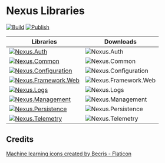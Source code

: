 # Nexus Libraries

[![Build](https://github.com/afroze9/nexus-libraries/actions/workflows/build.yml/badge.svg)](https://github.com/afroze9/nexus-libraries/actions/workflows/build.yml)
[![Publish](https://github.com/afroze9/nexus-libraries/actions/workflows/publish.yml/badge.svg)](https://github.com/afroze9/nexus-libraries/actions/workflows/publish.yml)

| Libraries                                                                                                                                  | Downloads                                                                   |
|--------------------------------------------------------------------------------------------------------------------------------------------|-----------------------------------------------------------------------------|
| [![Nexus.Auth](https://img.shields.io/badge/nuget-Nexus.Auth-blue)](https://www.nuget.org/packages/Nexus.Auth/)                            | ![Nexus.Auth](https://img.shields.io/nuget/dt/Nexus.Auth)                   |
| [![Nexus.Common](https://img.shields.io/badge/nuget-Nexus.Common-blue)](https://www.nuget.org/packages/Nexus.Common/)                      | ![Nexus.Common](https://img.shields.io/nuget/dt/Nexus.Common)               |
| [![Nexus.Configuration](https://img.shields.io/badge/nuget-Nexus.Configuration-blue)](https://www.nuget.org/packages/Nexus.Configuration/) | ![Nexus.Configuration](https://img.shields.io/nuget/dt/Nexus.Configuration) |
| [![Nexus.Framework.Web](https://img.shields.io/badge/nuget-Nexus.Framework.Web-blue)](https://www.nuget.org/packages/Nexus.Framework.Web/) | ![Nexus.Framework.Web](https://img.shields.io/nuget/dt/Nexus.Framework.Web) |
| [![Nexus.Logs](https://img.shields.io/badge/nuget-Nexus.Logs-blue)](https://www.nuget.org/packages/Nexus.Logs/)                            | ![Nexus.Logs](https://img.shields.io/nuget/dt/Nexus.Logs)                   |
| [![Nexus.Management](https://img.shields.io/badge/nuget-Nexus.Management-blue)](https://www.nuget.org/packages/Nexus.Management/)          | ![Nexus.Management](https://img.shields.io/nuget/dt/Nexus.Management)       |
| [![Nexus.Persistence](https://img.shields.io/badge/nuget-Nexus.Persistence-blue)](https://www.nuget.org/packages/Nexus.Persistence/)       | ![Nexus.Persistence](https://img.shields.io/nuget/dt/Nexus.Persistence)     |
| [![Nexus.Telemetry](https://img.shields.io/badge/nuget-Nexus.Telemetry-blue)](https://www.nuget.org/packages/Nexus.Telemetry/)             | ![Nexus.Telemetry](https://img.shields.io/nuget/dt/Nexus.Telemetry)         |


## Credits
<a href="https://www.flaticon.com/free-icons/machine-learning" title="machine learning icons">Machine learning icons created by Becris - Flaticon</a>